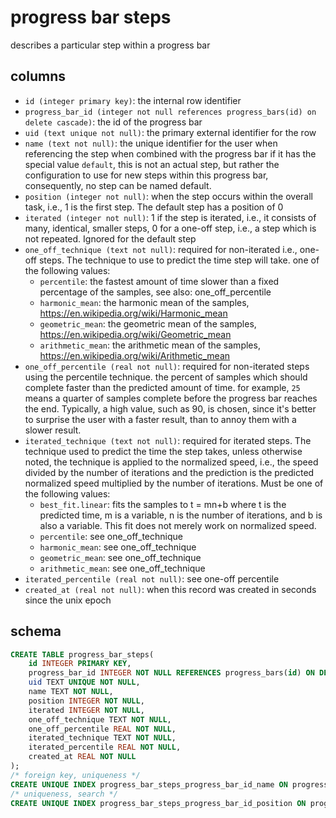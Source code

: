 # progress bar steps

describes a particular step within a progress bar

## columns

- `id (integer primary key)`: the internal row identifier
- `progress_bar_id (integer not null references progress_bars(id) on delete cascade)`: the id of the progress bar
- `uid (text unique not null)`: the primary external identifier for the row
- `name (text not null)`: the unique identifier for the user when referencing
  the step when combined with the progress bar if it has the special value
  `default`, this is not an actual step, but rather the configuration to use
  for new steps within this progress bar, consequently, no step can be named default.
- `position (integer not null)`: when the step occurs within the overall task,
  i.e., 1 is the first step. The default step has a position of 0
- `iterated (integer not null)`: 1 if the step is iterated, i.e., it consists of
  many, identical, smaller steps, 0 for a one-off step, i.e., a step which is
  not repeated. Ignored for the default step
- `one_off_technique (text not null)`: required for non-iterated i.e., one-off
  steps. The technique to use to predict the time step will take. one of the
  following values:
  - `percentile`: the fastest amount of time slower than a fixed percentage of
    the samples, see also: one_off_percentile
  - `harmonic_mean`: the harmonic mean of the samples, https://en.wikipedia.org/wiki/Harmonic_mean
  - `geometric_mean`: the geometric mean of the samples, https://en.wikipedia.org/wiki/Geometric_mean
  - `arithmetic_mean`: the arithmetic mean of the samples, https://en.wikipedia.org/wiki/Arithmetic_mean
- `one_off_percentile (real not null)`: required for non-iterated steps using the
  percentile technique. the percent of samples which should complete faster than
  the predicted amount of time. for example, `25` means a quarter of samples
  complete before the progress bar reaches the end. Typically, a high value,
  such as 90, is chosen, since it's better to surprise the user with a faster
  result, than to annoy them with a slower result.
- `iterated_technique (text not null)`: required for iterated steps. The technique
  used to predict the time the step takes, unless otherwise noted, the technique
  is applied to the normalized speed, i.e., the speed divided by the number of
  iterations and the prediction is the predicted normalized speed multiplied by
  the number of iterations. Must be one of the following values:
  - `best_fit.linear`: fits the samples to t = mn+b where t is the predicted
    time, m is a variable, n is the number of iterations, and b is also a
    variable. This fit does not merely work on normalized speed.
  - `percentile`: see one_off_technique
  - `harmonic_mean`: see one_off_technique
  - `geometric_mean`: see one_off_technique
  - `arithmetic_mean`: see one_off_technique
- `iterated_percentile (real not null)`: see one-off percentile
- `created_at (real not null)`: when this record was created in seconds since
  the unix epoch

## schema

```sql
CREATE TABLE progress_bar_steps(
    id INTEGER PRIMARY KEY,
    progress_bar_id INTEGER NOT NULL REFERENCES progress_bars(id) ON DELETE CASCADE,
    uid TEXT UNIQUE NOT NULL,
    name TEXT NOT NULL,
    position INTEGER NOT NULL,
    iterated INTEGER NOT NULL,
    one_off_technique TEXT NOT NULL,
    one_off_percentile REAL NOT NULL,
    iterated_technique TEXT NOT NULL,
    iterated_percentile REAL NOT NULL,
    created_at REAL NOT NULL
);
/* foreign key, uniqueness */
CREATE UNIQUE INDEX progress_bar_steps_progress_bar_id_name ON progress_bar_steps(progress_bar_id, name);
/* uniqueness, search */
CREATE UNIQUE INDEX progress_bar_steps_progress_bar_id_position ON progress_bar_steps(progress_bar_id, position);
```
